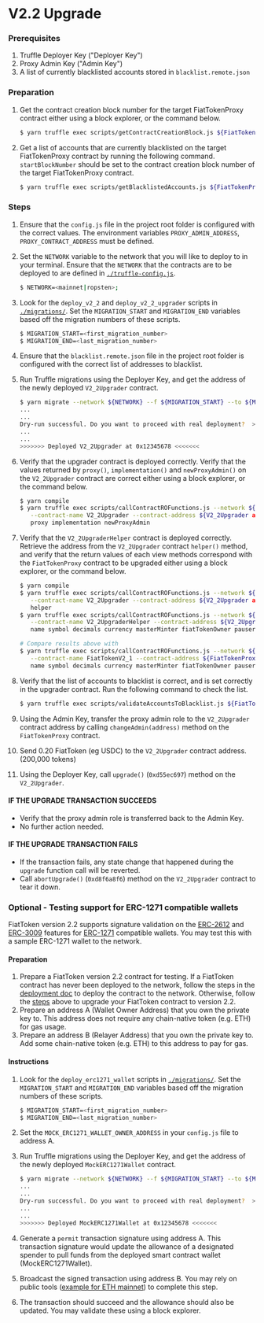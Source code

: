 # V2.2 Upgrade

### Prerequisites

1. Truffle Deployer Key ("Deployer Key")
2. Proxy Admin Key ("Admin Key")
3. A list of currently blacklisted accounts stored in `blacklist.remote.json`

### Preparation

1. Get the contract creation block number for the target FiatTokenProxy contract
   either using a block explorer, or the command below.

   ```sh
   $ yarn truffle exec scripts/getContractCreationBlock.js ${FiatTokenProxy address} --network ${NETWORK}
   ```

2. Get a list of accounts that are currently blacklisted on the target
   FiatTokenProxy contract by running the following command. `startBlockNumber`
   should be set to the contract creation block number of the target
   FiatTokenProxy contract.

   ```sh
   $ yarn truffle exec scripts/getBlacklistedAccounts.js ${FiatTokenProxy address} ${startBlockNumber} --network ${NETWORK}
   ```

### Steps

1. Ensure that the `config.js` file in the project root folder is configured
   with the correct values. The environment variables `PROXY_ADMIN_ADDRESS`,
   `PROXY_CONTRACT_ADDRESS` must be defined.

2. Set the `NETWORK` variable to the network that you will like to deploy to in
   your terminal. Ensure that the `NETWORK` that the contracts are to be
   deployed to are defined in [`./truffle-config.js`](../truffle-config.js).

   ```sh
   $ NETWORK=<mainnet|ropsten>;
   ```

3. Look for the `deploy_v2_2` and `deploy_v2_2_upgrader` scripts in
   [`./migrations/`](../migrations/). Set the `MIGRATION_START` and
   `MIGRATION_END` variables based off the migration numbers of these scripts.

   ```sh
   $ MIGRATION_START=<first_migration_number>
   $ MIGRATION_END=<last_migration_number>
   ```

4. Ensure that the `blacklist.remote.json` file in the project root folder is
   configured with the correct list of addresses to blacklist.

5. Run Truffle migrations using the Deployer Key, and get the address of the
   newly deployed `V2_2Upgrader` contract.

   ```sh
   $ yarn migrate --network ${NETWORK} --f ${MIGRATION_START} --to ${MIGRATION_END}
   ...
   ...
   Dry-run successful. Do you want to proceed with real deployment?  >> (y/n): y
   ...
   ...
   >>>>>>> Deployed V2_2Upgrader at 0x12345678 <<<<<<<
   ```

6. Verify that the upgrader contract is deployed correctly. Verify that the
   values returned by `proxy()`, `implementation()` and `newProxyAdmin()` on the
   `V2_2Upgrader` contract are correct either using a block explorer, or the
   command below.

   ```sh
   $ yarn compile
   $ yarn truffle exec scripts/callContractROFunctions.js --network ${NETWORK} \
      --contract-name V2_2Upgrader --contract-address ${V2_2Upgrader address} \
      proxy implementation newProxyAdmin
   ```

7. Verify that the `V2_2UpgraderHelper` contract is deployed correctly. Retrieve
   the address from the `V2_2Upgrader` contract `helper()` method, and verify
   that the return values of each view methods correspond with the
   `FiatTokenProxy` contract to be upgraded either using a block explorer, or
   the command below.

   ```sh
   $ yarn compile
   $ yarn truffle exec scripts/callContractROFunctions.js --network ${NETWORK} \
      --contract-name V2_2Upgrader --contract-address ${V2_2Upgrader address} \
      helper
   $ yarn truffle exec scripts/callContractROFunctions.js --network ${NETWORK} \
      --contract-name V2_2UpgraderHelper --contract-address ${V2_2UpgraderHelper address} \
      name symbol decimals currency masterMinter fiatTokenOwner pauser blacklister version DOMAIN_SEPARATOR rescuer paused totalSupply

   # Compare results above with
   $ yarn truffle exec scripts/callContractROFunctions.js --network ${NETWORK} \
      --contract-name FiatTokenV2_1 --contract-address ${FiatTokenProxy address} \
      name symbol decimals currency masterMinter fiatTokenOwner pauser blacklister version DOMAIN_SEPARATOR rescuer paused totalSupply
   ```

8. Verify that the list of accounts to blacklist is correct, and is set
   correctly in the upgrader contract. Run the following command to check the
   list.

   ```sh
   $ yarn truffle exec scripts/validateAccountsToBlacklist.js ${FiatTokenProxy address} ${V2_2Upgrader address} --network=${NETWORK}
   ```

9. Using the Admin Key, transfer the proxy admin role to the `V2_2Upgrader`
   contract address by calling `changeAdmin(address)` method on the
   `FiatTokenProxy` contract.

10. Send 0.20 FiatToken (eg USDC) to the `V2_2Upgrader` contract address.
    (200,000 tokens)

11. Using the Deployer Key, call `upgrade()` (`0xd55ec697`) method on the
    `V2_2Upgrader`.

#### IF THE UPGRADE TRANSACTION SUCCEEDS

- Verify that the proxy admin role is transferred back to the Admin Key.
- No further action needed.

#### IF THE UPGRADE TRANSACTION FAILS

- If the transaction fails, any state change that happened during the `upgrade`
  function call will be reverted.
- Call `abortUpgrade()` (`0xd8f6a8f6`) method on the `V2_2Upgrader` contract to
  tear it down.

### Optional - Testing support for ERC-1271 compatible wallets

FiatToken version 2.2 supports signature validation on the
[ERC-2612](https://eips.ethereum.org/EIPS/eip-2612) and
[ERC-3009](https://eips.ethereum.org/EIPS/eip-3009) features for
[ERC-1271](https://eips.ethereum.org/EIPS/eip-1271) compatible wallets. You may
test this with a sample ERC-1271 wallet to the network.

#### Preparation

1. Prepare a FiatToken version 2.2 contract for testing. If a FiatToken contract
   has never been deployed to the network, follow the steps in the
   [deployment doc](./deployment.md) to deploy the contract to the network.
   Otherwise, follow the [steps](#steps) above to upgrade your FiatToken
   contract to version 2.2.
2. Prepare an address A (Wallet Owner Address) that you own the private key to.
   This address does not require any chain-native token (e.g. ETH) for gas
   usage.
3. Prepare an address B (Relayer Address) that you own the private key to. Add
   some chain-native token (e.g. ETH) to this address to pay for gas.

#### Instructions

1. Look for the `deploy_erc1271_wallet` scripts in
   [`./migrations/`](../migrations/). Set the `MIGRATION_START` and
   `MIGRATION_END` variables based off the migration numbers of these scripts.

   ```sh
   $ MIGRATION_START=<first_migration_number>
   $ MIGRATION_END=<last_migration_number>
   ```

2. Set the `MOCK_ERC1271_WALLET_OWNER_ADDRESS` in your `config.js` file to
   address A.
3. Run Truffle migrations using the Deployer Key, and get the address of the
   newly deployed `MockERC1271Wallet` contract.
   ```sh
   $ yarn migrate --network ${NETWORK} --f ${MIGRATION_START} --to ${MIGRATION_END}
   ...
   ...
   Dry-run successful. Do you want to proceed with real deployment?  >> (y/n): y
   ...
   ...
   >>>>>>> Deployed MockERC1271Wallet at 0x12345678 <<<<<<<
   ```
4. Generate a `permit` transaction signature using address A. This transaction
   signature would update the allowance of a designated spender to pull funds
   from the deployed smart contract wallet (MockERC1271Wallet).
5. Broadcast the signed transaction using address B. You may rely on public
   tools ([example for ETH mainnet](https://etherscan.io/pushTx)) to complete
   this step.
6. The transaction should succeed and the allowance should also be updated. You
   may validate these using a block explorer.
